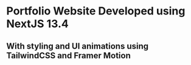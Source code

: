 # Portfolio Website Developed using NextJS 13.4<br />


  ## With styling and UI animations using TailwindCSS and Framer Motion
